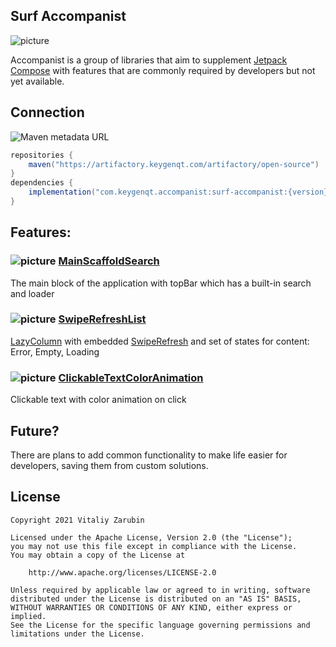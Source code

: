 ## Surf Accompanist

![picture](https://github.com/keygenqt/surf-accompanist/blob/master/data/just-image.png?raw=true)

Accompanist is a group of libraries that aim to
supplement [Jetpack Compose](https://developer.android.com/jetpack/compose) with features that are commonly required by
developers but not yet available.

## Connection

![Maven metadata URL](https://img.shields.io/maven-metadata/v?metadataUrl=https%3A%2F%2Fartifactory.keygenqt.com%2Fartifactory%2Fopen-source%2Fcom%2Fkeygenqt%2Fsurf_accompanist%2Fsurf-accompanist%2Fmaven-metadata.xml)

```gradle
repositories {
    maven("https://artifactory.keygenqt.com/artifactory/open-source")
}
dependencies {
    implementation("com.keygenqt.accompanist:surf-accompanist:{version}")
}
```

## Features:

### ![picture](https://github.com/google/material-design-icons/blob/master/png/search/manage_search/materialicons/18dp/1x/baseline_manage_search_black_18dp.png?raw=true) [MainScaffoldSearch](https://keygenqt.github.io/surf-accompanist/MainScaffoldSearch)
The main block of the application with topBar which has a built-in search and loader

### ![picture](https://github.com/google/material-design-icons/blob/master/png/action/view_list/materialicons/18dp/1x/baseline_view_list_black_18dp.png?raw=true) [SwipeRefreshList](https://keygenqt.github.io/surf-accompanist/SwipeRefreshList)
[LazyColumn](https://developer.android.com/reference/kotlin/androidx/compose/foundation/lazy/package-summary#LazyColumn(androidx.compose.ui.Modifier,androidx.compose.foundation.lazy.LazyListState,androidx.compose.foundation.layout.PaddingValues,kotlin.Boolean,androidx.compose.foundation.layout.Arrangement.Vertical,androidx.compose.ui.Alignment.Horizontal,androidx.compose.foundation.gestures.FlingBehavior,kotlin.Function1))
with embedded [SwipeRefresh](https://google.github.io/accompanist/swiperefresh/) and set of states for content: Error,
Empty, Loading

### ![picture](https://github.com/google/material-design-icons/blob/master/png/content/link/materialicons/18dp/1x/baseline_link_black_18dp.png?raw=true) [ClickableTextColorAnimation](https://keygenqt.github.io/surf-accompanist/ClickableTextColorAnimation)
Clickable text with color animation on click

## Future?

There are plans to add common functionality to make life easier for developers, saving them from custom solutions.

## License

```
Copyright 2021 Vitaliy Zarubin

Licensed under the Apache License, Version 2.0 (the "License");
you may not use this file except in compliance with the License.
You may obtain a copy of the License at

    http://www.apache.org/licenses/LICENSE-2.0

Unless required by applicable law or agreed to in writing, software
distributed under the License is distributed on an "AS IS" BASIS,
WITHOUT WARRANTIES OR CONDITIONS OF ANY KIND, either express or implied.
See the License for the specific language governing permissions and
limitations under the License.
```
